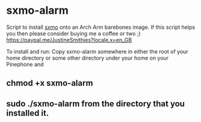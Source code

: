 # sxmo-alarm
Script to install [sxmo](https://sr.ht/~mil/Sxmo/) onto an Arch Arm barebones image. 
If this script helps you then please consider buying me a coffee or two ;)
https://paypal.me/JustineSmithies?locale.x=en_GB

To install and run:
Copy sxmo-alarm somewhere in either the root of your home directory 
or some other directory under your home on your Pinephone and
## chmod +x sxmo-alarm
## sudo ./sxmo-alarm from the directory that you installed it.
